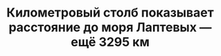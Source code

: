 ---
title: 'Километровый столб показывает расстояние до моря Лаптевых — ещё 3295 км'
location: 'Река Лена'
categories: [as-the-first-settlers]
tags: [all, 2016]
---